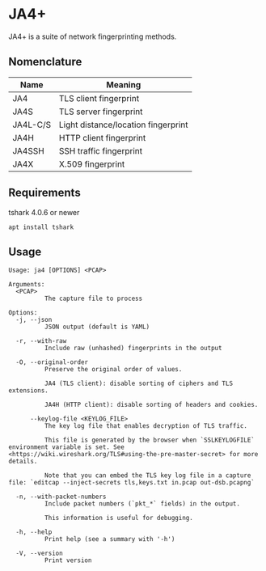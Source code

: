 # JA4+

JA4+ is a suite of network fingerprinting methods.

## Nomenclature

Name | Meaning
--- | ---
JA4 | TLS client fingerprint
JA4S | TLS server fingerprint
JA4L-C/S | Light distance/location fingerprint
JA4H | HTTP client fingerprint
JA4SSH | SSH traffic fingerprint
JA4X | X.509 fingerprint

## Requirements

tshark 4.0.6 or newer  
```
apt install tshark
```

## Usage

```
Usage: ja4 [OPTIONS] <PCAP>

Arguments:
  <PCAP>
          The capture file to process

Options:
  -j, --json
          JSON output (default is YAML)

  -r, --with-raw
          Include raw (unhashed) fingerprints in the output

  -O, --original-order
          Preserve the original order of values.

          JA4 (TLS client): disable sorting of ciphers and TLS extensions.

          JA4H (HTTP client): disable sorting of headers and cookies.

      --keylog-file <KEYLOG_FILE>
          The key log file that enables decryption of TLS traffic.

          This file is generated by the browser when `SSLKEYLOGFILE` environment variable is set. See <https://wiki.wireshark.org/TLS#using-the-pre-master-secret> for more details.

          Note that you can embed the TLS key log file in a capture file: `editcap --inject-secrets tls,keys.txt in.pcap out-dsb.pcapng`

  -n, --with-packet-numbers
          Include packet numbers (`pkt_*` fields) in the output.

          This information is useful for debugging.

  -h, --help
          Print help (see a summary with '-h')

  -V, --version
          Print version
```
